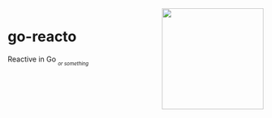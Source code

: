 <img src="https://user-images.githubusercontent.com/16008095/215646733-8fcc1bc6-d2e8-4578-904e-866c8315d943.png" width=200px align=right>

# go-reacto
Reactive in Go
<sub><sub><em>or something</em></sub></sub>
